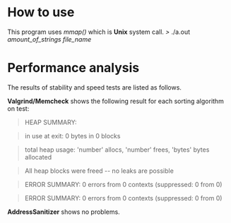 # How to use
This program uses *mmap()* which is **Unix** system call.
*>* ./a.out *amount_of_strings* *file_name*

# Performance analysis

The results of stability and speed tests are listed as follows.

**Valgrind/Memcheck** shows the following result for each sorting algorithm on test:

>HEAP SUMMARY:

>in use at exit: 0 bytes in 0 blocks

>total heap usage: 'number' allocs, 'number' frees, 'bytes' bytes allocated

>All heap blocks were freed -- no leaks are possible

>ERROR SUMMARY: 0 errors from 0 contexts (suppressed: 0 from 0)

>ERROR SUMMARY: 0 errors from 0 contexts (suppressed: 0 from 0)

**AddressSanitizer** shows no problems.
